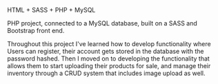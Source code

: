 HTML + SASS + PHP + MySQL

PHP project, connected to a MySQL database, built on a SASS and Bootstrap front end. 

Throughout this project I've learned how to develop functionality where Users can register, their account gets stored in the database with the password hashed. Then I moved on to developing the functionality that allows them to start uploading their products for sale, and manage their inventory through a CRUD system that includes image upload as well.

